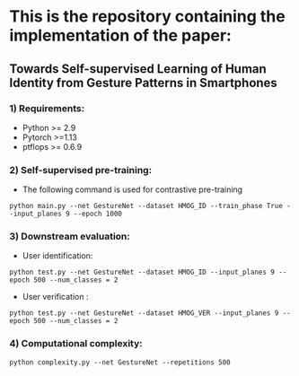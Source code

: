 # This is the repository containing the implementation of the paper: 
## Towards Self-supervised Learning of Human Identity from Gesture Patterns in Smartphones

### 1) Requirements:
* Python >= 2.9
* Pytorch >=1.13
* ptflops >= 0.6.9

### 2) Self-supervised pre-training:

* The following command is used for contrastive pre-training

 ```
 python main.py --net GestureNet --dataset HMOG_ID --train_phase True --input_planes 9 --epoch 1000
 
 ```
 
 ### 3) Downstream evaluation:
 
 * User identification:
 
 ```
 python test.py --net GestureNet --dataset HMOG_ID --input_planes 9 --epoch 500 --num_classes = 2
 ```
 * User verification :
 
 ```
 python test.py --net GestureNet --dataset HMOG_VER --input_planes 9 --epoch 500 --num_classes = 2
 ```
 
 ### 4) Computational complexity:
 
 ```
 python complexity.py --net GestureNet --repetitions 500
 ```
 
